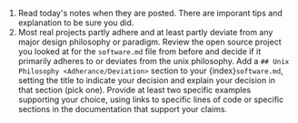 1. Read today's notes when they are posted. There are imporant tips and explanation to be sure you did.
2. Most real projects partly adhere and at least partly deviate from any major design philosophy or paradigm. Review the open source project you looked at for the `software.md` file from before and decide if it primarily  adheres to or deviates from the unix philosophy. Add a `## Unix Philosophy <Adherance/Deviation>` section to your {index}`software.md`, setting the title to indicate your decision and explain your decision in that section (pick one). Provide at least two specific examples supporting your choice, using links to specific lines of code or specific sections in the documentation that support your claims.